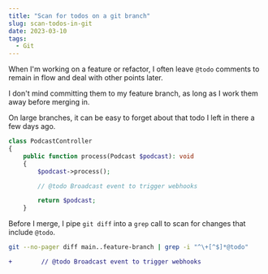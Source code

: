 ```yaml
---
title: "Scan for todos on a git branch"
slug: scan-todos-in-git
date: 2023-03-10
tags:
  - Git
---
```


When I'm working on a feature or refactor, I often leave `@todo` comments to remain in flow and deal with other points later.

I don't mind committing them to my feature branch, as long as I work them away before merging in.

On large branches, it can be easy to forget about that todo I left in there a few days ago.

```php
class PodcastController
{
    public function process(Podcast $podcast): void
    {
        $podcast->process();

        // @todo Broadcast event to trigger webhooks

        return $podcast;
    }
```

Before I merge, I pipe `git diff` into a `grep` call to scan for changes that include `@todo`.

```sh
git --no-pager diff main..feature-branch | grep -i "^\+[^$]*@todo"
```

```diff
+        // @todo Broadcast event to trigger webhooks
```
